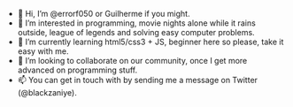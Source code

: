 - 👋 Hi, I’m @errorf050 or Guilherme if you might.
- 👀 I’m interested in programming, movie nights alone while it rains outside, league of legends and solving easy computer problems.
- 🌱 I’m currently learning html5/css3 + JS, beginner here so please, take it easy with me.
- 💞️ I’m looking to collaborate on our community, once I get more advanced on programming stuff.
- 📫 You can get in touch with by sending me a message on Twitter (@blackzaniye).

<!---
errorf050/errorf050 is a ✨ special ✨ repository because its `README.md` (this file) appears on your GitHub profile.
You can click the Preview link to take a look at your changes.
--->
